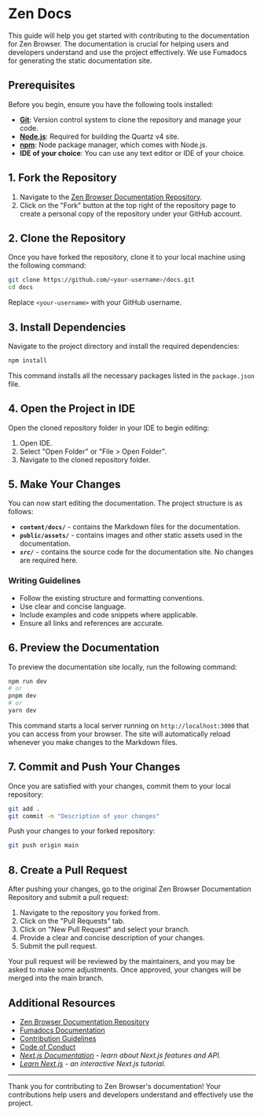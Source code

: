 # Zen Docs

This guide will help you get started with contributing to the documentation for Zen Browser. The documentation is crucial for helping users and developers understand and use the project effectively. We use Fumadocs for generating the static documentation site.

## Prerequisites

Before you begin, ensure you have the following tools installed:

- [**Git**](https://git-scm.com/): Version control system to clone the repository and manage your code.
- [**Node.js**](https://nodejs.org/): Required for building the Quartz v4 site.
- [**npm**](https://www.npmjs.com/): Node package manager, which comes with Node.js.
- **IDE of your choice**: You can use any text editor or IDE of your choice.

## 1. Fork the Repository

1. Navigate to the [Zen Browser Documentation Repository](https://github.com/zen-browser/docs).
2. Click on the "Fork" button at the top right of the repository page to create a personal copy of the repository under your GitHub account.

## 2. Clone the Repository

Once you have forked the repository, clone it to your local machine using the following command:

```bash
git clone https://github.com/<your-username>/docs.git
cd docs
```

Replace `<your-username>` with your GitHub username.

## 3. Install Dependencies

Navigate to the project directory and install the required dependencies:

```bash
npm install
```

This command installs all the necessary packages listed in the `package.json` file.

## 4. Open the Project in IDE

Open the cloned repository folder in your IDE to begin editing:

1. Open IDE.
2. Select "Open Folder" or "File > Open Folder".
3. Navigate to the cloned repository folder.

## 5. Make Your Changes

You can now start editing the documentation. The project structure is as follows:

- **`content/docs/`** - contains the Markdown files for the documentation.
- **`public/assets/`** - contains images and other static assets used in the documentation.
- _**`src/`**_ - contains the source code for the documentation site. No changes are required here.

### Writing Guidelines

- Follow the existing structure and formatting conventions.
- Use clear and concise language.
- Include examples and code snippets where applicable.
- Ensure all links and references are accurate.

## 6. Preview the Documentation

To preview the documentation site locally, run the following command:

```bash
npm run dev
# or
pnpm dev
# or
yarn dev
```

This command starts a local server running on `http://localhost:3000` that you can access from your browser. The site will automatically reload whenever you make changes to the Markdown files.

## 7. Commit and Push Your Changes

Once you are satisfied with your changes, commit them to your local repository:

```bash
git add .
git commit -m "Description of your changes"
```

Push your changes to your forked repository:

```bash
git push origin main
```

## 8. Create a Pull Request

After pushing your changes, go to the original Zen Browser Documentation Repository and submit a pull request:

1. Navigate to the repository you forked from.
2. Click on the "Pull Requests" tab.
3. Click on "New Pull Request" and select your branch.
4. Provide a clear and concise description of your changes.
5. Submit the pull request.

Your pull request will be reviewed by the maintainers, and you may be asked to make some adjustments. Once approved, your changes will be merged into the main branch.

## Additional Resources

- [Zen Browser Documentation Repository](https://github.com/zen-browser/docs)
- [Fumadocs Documentation](https://fumadocs.vercel.app/docs/ui)
- [Contribution Guidelines](/contribute/contributing)
- [Code of Conduct](/contribute/code-of-conduct)
- _[Next.js Documentation](https://nextjs.org/docs) - learn about Next.js features and API._
- _[Learn Next.js](https://nextjs.org/learn) - an interactive Next.js tutorial._

---

Thank you for contributing to Zen Browser's documentation! Your contributions help users and developers understand and effectively use the project.

